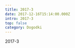 ```yaml
---
title: 2017-3
date: 2017-12-16T15:14:00.000Z
intro: 2017-3
top: false
category: Dogodki
---
```

2017-3

